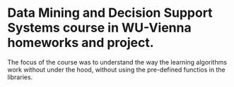 # Data Mining and Decision Support Systems course in WU-Vienna homeworks and project.

The focus of the course was to understand the way the learning algorithms work without under the hood, without using the pre-defined functios in the libraries. 
